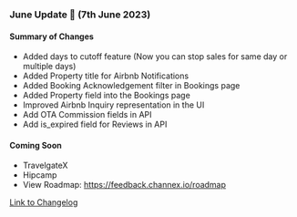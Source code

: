 ### June Update 🚀 (7th June 2023)

#### Summary of Changes
- Added days to cutoff feature (Now you can stop sales for same day or multiple days)
- Added Property title for Airbnb Notifications
- Added Booking Acknowledgement filter in Bookings page
- Added Property field into the Bookings page
- Improved Airbnb Inquiry representation in the UI
- Add OTA Commission fields in API
- Add is_expired field for Reviews in API
#### Coming Soon
- TravelgateX
- Hipcamp
- View Roadmap: https://feedback.channex.io/roadmap

[Link to Changelog](https://docs.channex.io/changelog)
